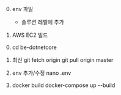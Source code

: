 0. env 파일
    - 솔루션 레벨에 추가

1. AWS EC2 빌드

  0) cd be-dotnetcore
    
  1) 최신
  git fetch origin
  git pull origin master

  2) env 추가/수정
  nano .env
  
  3) docker build
  docker-compose up --build



